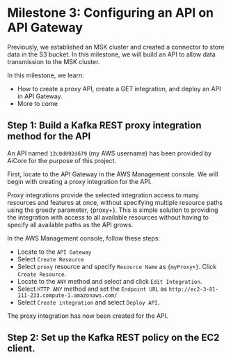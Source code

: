 # Milestone 3: Configuring an API on API Gateway

Previously, we established an MSK cluster and created a connector to store data in the S3 bucket. In this milestone, we will build an API to allow data transmission to the MSK cluster.

In this milestone, we learn:

- How to create a proxy API, create a GET integration, and deploy an API in API Gateway.
- More to come

## Step 1: Build a Kafka REST proxy integration method for the API

An API named `12c0d092d679` (my AWS username) has been provided by AiCore for the purpose of this project.

First, locate to the API Gateway in the AWS Management console. We will begin with creating a proxy integration for the API.

Proxy integrations provide the selected integration access to many resources and features at once, without specifying multiple resource paths using the greedy parameter, {proxy+}. This is simple solution to providing the integration with access to all available resources without having to specify all available paths as the API grows.

In the AWS Management console, follow these steps:

- Locate to the `API Gateway`
- Select `Create Resource`
- Select `proxy` resource and specify `Resource Name` as `{myProxy+}`. Click `Create Resource`.
- Locate to the `ANY` method and select and click `Edit Integration`.
- Select `HTTP ANY` method and set the `Endpoint URL` as `http://ec2-3-81-111-233.compute-1.amazonaws.com/`
- Select `Create integration` and select `Deploy API`.

The proxy integration has now been created for the API.

## Step 2: Set up the Kafka REST policy on the EC2 client.
